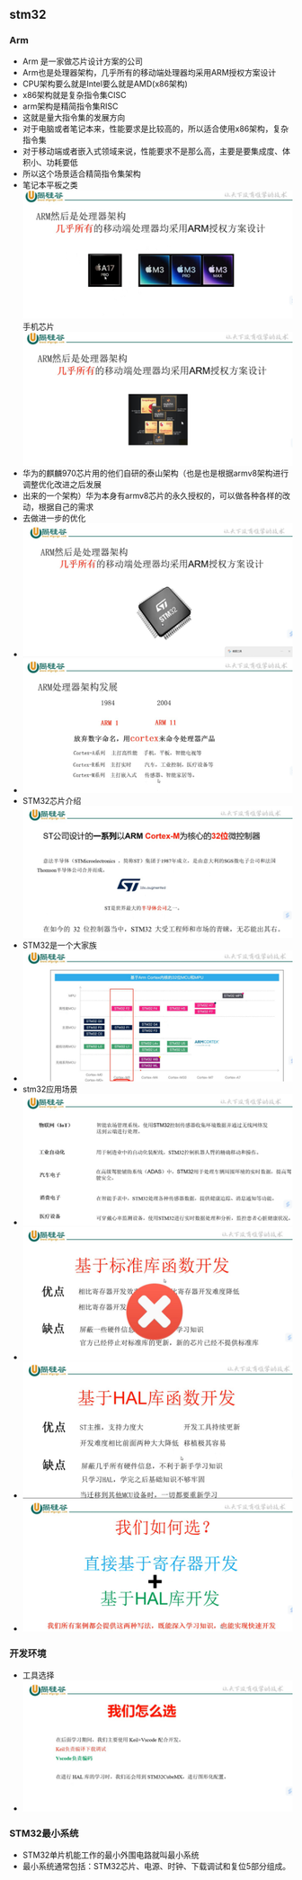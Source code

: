 ## stm32
### Arm
- Arm 是一家做芯片设计方案的公司
- Arm也是处理器架构，几乎所有的移动端处理器均采用ARM授权方案设计
- CPU架构要么就是Intel要么就是AMD(x86架构)
- x86架构就是复杂指令集CISC
- arm架构是精简指令集RISC
- 这就是量大指令集的发展方向
- 对于电脑或者笔记本来，性能要求是比较高的，所以适合使用x86架构，复杂指令集
- 对于移动端或者嵌入式领域来说，性能要求不是那么高，主要是要集成度、体积小、功耗要低
- 所以这个场景适合精简指令集架构
- 笔记本平板之类![](stm32_files/1.jpg) 手机芯片![](stm32_files/2.jpg)
- 华为的麒麟970芯片用的他们自研的泰山架构（也是也是根据armv8架构进行调整优化改进之后发展
- 出来的一个架构）华为本身有armv8芯片的永久授权的，可以做各种各样的改动，根据自己的需求
- 去做进一步的优化 
- ![](stm32_files/3.jpg)
- ![](stm32_files/4.jpg)
- STM32芯片介绍![](stm32_files/5.jpg)
- STM32是一个大家族
- ![](stm32_files/6.jpg)
- stm32应用场景
- ![](stm32_files/7.jpg)
- ![](stm32_files/8.jpg)
- ![](stm32_files/10.jpg)
- ![](stm32_files/11.jpg)
### 开发环境
- 工具选择
- ![](stm32_files/9.jpg)
### STM32最小系统
- STM32单片机能工作的最小外围电路就叫最小系统
- 最小系统通常包括：STM32芯片、电源、时钟、下载调试和复位5部分组成。